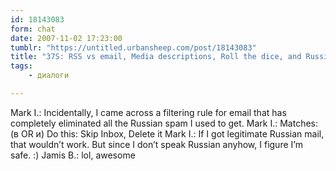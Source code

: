 ```yaml
---
id: 18143083
form: chat
date: 2007-11-02 17:23:00
tumblr: "https://untitled.urbansheep.com/post/18143083"
title: "37S: RSS vs email, Media descriptions, Roll the dice, and Russian spam"
tags:
    - диалоги

---
```


Mark I.: Incidentally, I came across a filtering rule for email that has completely eliminated all the Russian spam I used to get.
Mark I.: Matches: (в OR и) Do this: Skip Inbox, Delete it
Mark I.: If I got legitimate Russian mail, that wouldn’t work. But since I don’t speak Russian anyhow, I figure I’m safe. :)
Jamis B.: lol, awesome


